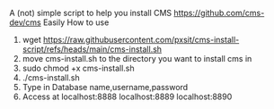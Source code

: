 A (not) simple script to help you install CMS https://github.com/cms-dev/cms Easily
How to use
1. wget https://raw.githubusercontent.com/pxsit/cms-install-script/refs/heads/main/cms-install.sh
2. move cms-install.sh to the directory you want to install cms in
3. sudo chmod +x cms-install.sh
4. ./cms-install.sh
5. Type in Database name,username,password
6. Access at localhost:8888 localhost:8889 localhost:8890
